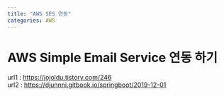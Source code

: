 ```yaml
---
title: "AWS SES 연동"
categories: AWS
---
```


# AWS Simple Email Service 연동 하기

url1 : https://jojoldu.tistory.com/246
<br>
url2 : https://djunnni.gitbook.io/springboot/2019-12-01
